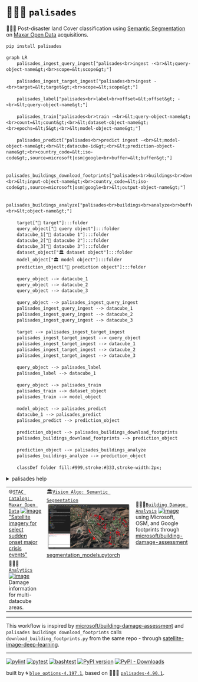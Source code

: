 # 🧑🏽‍🚒 `palisades`

🧑🏽‍🚒 Post-disaster land Cover classification using [Semantic Segmentation](https://github.com/kamangir/roofai) on [Maxar Open Data](https://github.com/kamangir/blue-geo/tree/main/blue_geo/catalog/maxar_open_data) acquisitions. 

```bash
pip install palisades
```

```mermaid
graph LR
    palisades_ingest_query_ingest["palisades<br>ingest -<br>&lt;query-object-name&gt;<br>scope=&lt;scope&gt;"]

    palisades_ingest_target_ingest["palisades<br>ingest -<br>target=&lt;target&gt;<br>scope=&lt;scope&gt;"]

    palisades_label["palisades<br>label<br>offset=&lt;offset&gt; -<br>&lt;query-object-name&gt;"]

    palisades_train["palisades<br>train -<br>&lt;query-object-name&gt;<br>count=&lt;count&gt;<br>&lt;dataset-object-name&gt;<br>epochs=&lt;5&gt;<br>&lt;model-object-name&gt;"]

    palisades_predict["palisades<br>predict ingest -<br>&lt;model-object-name&gt;<br>&lt;datacube-id&gt;<br>&lt;prediction-object-name&gt;<br>country_code=&lt;iso-code&gt;,source=microsoft|osm|google<br>buffer=&lt;buffer&gt;"]

    palisades_buildings_download_footprints["palisades<br>buildings<br>download_footprints<br>filename=&lt;filename&gt;<br>&lt;input-object-name&gt;<br>country_code=&lt;iso-code&gt;,source=microsoft|osm|google<br>&lt;output-object-name&gt;"]

    palisades_buildings_analyze["palisades<br>buildings<br>analyze<br>buffer=&lt;buffer&gt;<br>&lt;object-name&gt;"]

    target["🎯 target"]:::folder
    query_object["📂 query object"]:::folder
    datacube_1["🧊 datacube 1"]:::folder
    datacube_2["🧊 datacube 2"]:::folder
    datacube_3["🧊 datacube 3"]:::folder
    dataset_object["🏛️ dataset object"]:::folder
    model_object["🏛️ model object"]:::folder
    prediction_object["📂 prediction object"]:::folder

    query_object --> datacube_1
    query_object --> datacube_2
    query_object --> datacube_3

    query_object --> palisades_ingest_query_ingest
    palisades_ingest_query_ingest --> datacube_1
    palisades_ingest_query_ingest --> datacube_2
    palisades_ingest_query_ingest --> datacube_3

    target --> palisades_ingest_target_ingest
    palisades_ingest_target_ingest --> query_object
    palisades_ingest_target_ingest --> datacube_1
    palisades_ingest_target_ingest --> datacube_2
    palisades_ingest_target_ingest --> datacube_3

    query_object --> palisades_label
    palisades_label --> datacube_1

    query_object --> palisades_train
    palisades_train --> dataset_object
    palisades_train --> model_object

    model_object --> palisades_predict
    datacube_1 --> palisades_predict
    palisades_predict --> prediction_object

    prediction_object --> palisades_buildings_download_footprints
    palisades_buildings_download_footprints --> prediction_object

    prediction_object --> palisades_buildings_analyze
    palisades_buildings_analyze --> prediction_object

    classDef folder fill:#999,stroke:#333,stroke-width:2px;
```

<details>
<summary>palisades help</summary>

```bash
palisades \
	ingest \
	[~download,dryrun] \
	[target=<target> | <query-object-name>] \
	[~ingest_datacubes | ~copy_template,dryrun,overwrite,scope=<scope>,upload]
 . ingest <target>.
   target: Brown-Mountain-Truck-Trail | Brown-Mountain-Truck-Trail-all | Brown-Mountain-Truck-Trail-test | Palisades-Maxar | Palisades-Maxar-test
   scope: all + metadata + raster + rgb + rgbx + <.jp2> + <.tif> + <.tiff>
      all: ALL files.
      metadata (default): any < 1 MB.
      raster: all raster.
      rgb: rgb.
      rgbx: rgb and what is needed to build rgb.
      <suffix>: any *<suffix>.
```
```bash
palisades \
	label \
	[download,offset=<offset>] \
	[~download,dryrun,~QGIS,~rasterize,~sync,upload] \
	[.|<query-object-name>]
 . label <query-object-name>.
```
```bash
palisades \
	train \
	[dryrun,~download,review] \
	[.|<query-object-name>] \
	[count=<10000>,dryrun,upload] \
	[-|<dataset-object-name>] \
	[device=<device>,dryrun,profile=<profile>,upload,epochs=<5>] \
	[-|<model-object-name>]
 . train palisades.
   device: cpu | cuda
   profile: FULL | DECENT | QUICK | DEBUG | VALIDATION
```
```bash
palisades \
	predict \
	[ingest,~tag] \
	[device=<device>,~download,dryrun,profile=<profile>,upload] \
	[-|<model-object-name>] \
	[.|<datacube-id>] \
	[-|<prediction-object-name>] \
	[~download_footprints | country_code=<iso-code>,country_name=<country-name>,overwrite,source=<source>] \
	[~analyze | buffer=<buffer>]
 . <datacube-id> -<model-object-name>-> <prediction-object-name>
   device: cpu | cuda
   profile: FULL | DECENT | QUICK | DEBUG | VALIDATION
   country-name: for Microsoft, optional, overrides <iso-code>.
   iso-code: Country Alpha2 ISO code: https://en.wikipedia.org/wiki/List_of_ISO_3166_country_codes
      Canada: CA
      US: US
   source: microsoft | osm | google
   calls: https://github.com/microsoft/building-damage-assessment/blob/main/download_building_footprints.py
   buffer: in meters.
```

</details>

|   |   |   |
| --- | --- | --- |
| 🌐[`STAC Catalog: Maxar Open Data`](https://github.com/kamangir/blue-geo/tree/main/blue_geo/catalog/maxar_open_data) [![image](https://github.com/kamangir/assets/blob/main/blue-geo/Maxar-Open-Datacube.png?raw=true)](https://github.com/kamangir/blue-geo/tree/main/blue_geo/catalog/maxar_open_data) ["Satellite imagery for select sudden onset major crisis events"](https://www.maxar.com/open-data/) | 🏛️[`Vision Algo: Semantic Segmentation`](https://github.com/kamangir/palisades/blob/main/palisades/docs/step-by-step.md) [![image](https://github.com/kamangir/assets/raw/main/palisades/prediction-lres.png?raw=true)](https://github.com/kamangir/palisades/blob/main/palisades/docs/step-by-step.md) [segmentation_models.pytorch](https://github.com/qubvel-org/segmentation_models.pytorch) | 🧑🏽‍🚒[`Building Damage Analysis`](https://github.com/kamangir/palisades/blob/main/palisades/docs/building-analysis.md) [![image](https://github.com/kamangir/assets/blob/main/palisades/building-analysis-2.png?raw=true)](https://github.com/kamangir/palisades/blob/main/palisades/docs/building-analysis.md) using Microsoft, OSM, and Google footprints through [microsoft/building-damage-assessment](https://github.com/microsoft/building-damage-assessment) |
| 🧑🏽‍🚒[`Analytics`](https://github.com/kamangir/palisades/blob/main/palisades/docs/damage-analytics.md) [![image](https://github.com/kamangir/assets/blob/main/palisades/building-analysis-5.png?raw=true)](https://github.com/kamangir/palisades/blob/main/palisades/docs/damage-analytics.md) Damage information for multi-datacube areas. |  |  |

---

This workflow is inspired by [microsoft/building-damage-assessment](https://github.com/microsoft/building-damage-assessment) and `palisades buildings download_footprints` calls `download_building_footprints.py` from the same repo - through [satellite-image-deep-learning](https://www.satellite-image-deep-learning.com/p/building-damage-assessment).

---


[![pylint](https://github.com/kamangir/palisades/actions/workflows/pylint.yml/badge.svg)](https://github.com/kamangir/palisades/actions/workflows/pylint.yml) [![pytest](https://github.com/kamangir/palisades/actions/workflows/pytest.yml/badge.svg)](https://github.com/kamangir/palisades/actions/workflows/pytest.yml) [![bashtest](https://github.com/kamangir/palisades/actions/workflows/bashtest.yml/badge.svg)](https://github.com/kamangir/palisades/actions/workflows/bashtest.yml) [![PyPI version](https://img.shields.io/pypi/v/palisades.svg)](https://pypi.org/project/palisades/) [![PyPI - Downloads](https://img.shields.io/pypi/dd/palisades)](https://pypistats.org/packages/palisades)

built by 🌀 [`blue_options-4.197.1`](https://github.com/kamangir/awesome-bash-cli), based on 🧑🏽‍🚒 [`palisades-4.90.1`](https://github.com/kamangir/palisades).

